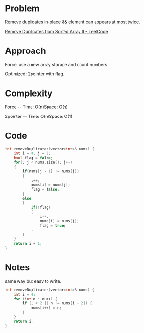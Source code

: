 # Problem

Remove duplicates in-place && element can appears at most twice.

[Remove Duplicates from Sorted Array II - LeetCode](https://leetcode.com/problems/remove-duplicates-from-sorted-array-ii/description/?envType=study-plan-v2&envId=top-interview-150)

# Approach

Force: use a new array storage and count numbers.

Optimized: 2pointer with flag.

# Complexity

Force -- Time: O(n)Space: O(n)

2pointer -- Time: O(n)Space: O(1)

# Code

```c++
int removeDuplicates(vector<int>& nums) {
    int i = 0, j = 1;
    bool flag = false;
    for(; j < nums.size(); j++)
    {
        if(nums[j - 1] != nums[j])
        {
            i++;
            nums[i] = nums[j];
            flag = false;
        }
        else
        {
            if(!flag)
            {
                i++;
                nums[i] = nums[j];
                flag = true;
            }
        }
    }
    return i + 1;
}
```

# Notes

same way but easy to write.

```c++
int removeDuplicates(vector<int>& nums) {
    int i = 0;
    for (int n : nums) {
        if (i < 2 || n != nums[i - 2]) {
            nums[i++] = n;
        }
    }
    return i;
}
```

